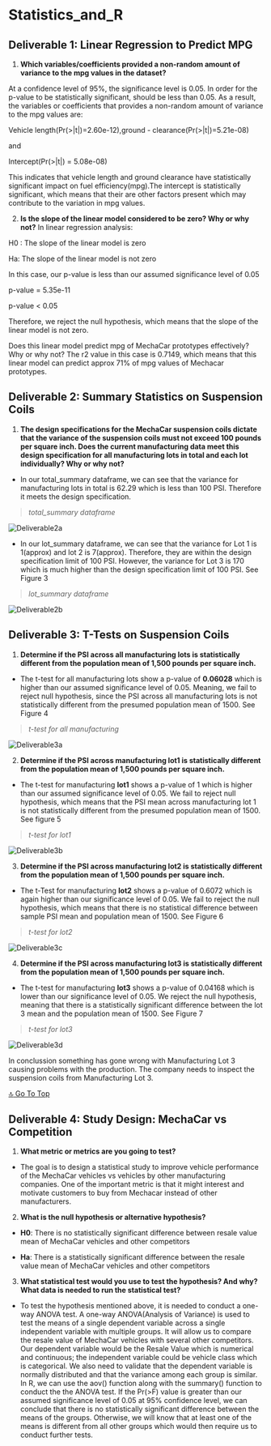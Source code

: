 # Statistics_and_R

## **Deliverable 1: Linear Regression to Predict MPG**

1. **Which variables/coefficients provided a non-random amount of variance to the mpg values in the dataset?**

At a confidence level of 95%, the significance level is 0.05. In order for the p-value to be statistically significant,  should be less than 0.05. As a result, the variables or coefficients that provides a non-random amount of variance to the mpg values are:

Vehicle length(Pr(>|t|)=2.60e-12),ground - clearance(Pr(>|t|)=5.21e-08)

and

Intercept(Pr(>|t|) = 5.08e-08)

This indicates that vehicle length and ground clearance have statistically significant impact on fuel efficiency(mpg).The  intercept is statistically significant, which means that their are other factors present which may contribute to the variation in mpg values. 

2. **Is the slope of the linear model considered to be zero? Why or why not?**
In linear regression analysis:

H0 : The slope of the linear model is zero

Ha: The slope of the linear model is not zero

In this case, our p-value is less than our assumed significance level of 0.05

p-value = 5.35e-11

p-value < 0.05

Therefore, we reject the null hypothesis, which means that the slope of the linear model is not zero.

Does this linear model predict mpg of MechaCar prototypes effectively? Why or why not?
The r2 value in this case is 0.7149, which means that this linear model can predict approx 71% of mpg values of Mechacar prototypes.

## **Deliverable 2: Summary Statistics on Suspension Coils**

1. **The design specifications for the MechaCar suspension coils dictate that the variance of the suspension coils must not exceed 100 pounds per square inch. Does the current manufacturing data meet this design specification for all manufacturing lots in total and each lot individually? Why or why not?**

- In our total_summary dataframe, we can see that the variance for manufacturing lots in total is 62.29 which is less than 100 PSI. Therefore it meets the design specification. 

> *total_summary dataframe*

![Deliverable2a](https://github.com/AnureetKaurVirdi/Statistics_and_R/blob/main/Images/deliv2_1.png)

- In our lot_summary dataframe, we can see that the variance for Lot 1 is 1(approx) and lot 2 is 7(approx). Therefore, they are within the design specification limit of 100 PSI. However, the variance for Lot 3 is 170 which is much higher than the design specification limit of 100 PSI. See Figure 3

> *lot_summary dataframe*

![Deliverable2b](https://github.com/AnureetKaurVirdi/Statistics_and_R/blob/main/Images/deliv2_2.png)






## **Deliverable 3: T-Tests on Suspension Coils**

1. **Determine if the PSI across all manufacturing lots is statistically different from the population mean of 1,500 pounds per square inch.**

- The t-test for all manufacturing lots show a p-value of **0.06028** which is higher than our assumed significance level of 0.05.
Meaning, we fail to reject null hypothesis, since the PSI across all manufacturing lots is not statistically different from the presumed population mean of 1500. See Figure 4

> *t-test for all manufacturing*

![Deliverable3a](https://github.com/AnureetKaurVirdi/Statistics_and_R/blob/main/Images/deliv3_1.png)

2. **Determine if the PSI across manufacturing lot1 is statistically different from the population mean of 1,500 pounds per square inch.**

- The t-test for manufacturing **lot1** shows a p-value of 1 which is higher than our assumed significance level of 0.05.
We fail to reject null hypothesis, which means that the PSI mean across manufacturing lot 1 is not statistically different from the presumed population mean of 1500. See figure 5

> *t-test for lot1*

![Deliverable3b](https://github.com/AnureetKaurVirdi/Statistics_and_R/blob/main/Images/deliv3_2.png)

3. **Determine if the PSI across manufacturing lot2 is statistically different from the population mean of 1,500 pounds per square inch.**

- The t-Test for manufacturing **lot2** shows a p-value of 0.6072 which is again higher than our significance level of 0.05.
We fail to reject the null hypothesis, which means that there is no statistical difference between sample PSI mean and population mean of 1500. See Figure 6

> *t-test for lot2*

![Deliverable3c](https://github.com/AnureetKaurVirdi/Statistics_and_R/blob/main/Images/deliv3_3.png)

4. **Determine if the PSI across manufacturing lot3 is statistically different from the population mean of 1,500 pounds per square inch.**

- The t-test for manufacturing **lot3** shows a p-value of 0.04168 which is lower than our significance level of 0.05.
We reject the null hypothesis, meaning that there is a statistically significant difference between the lot 3 mean and the population mean of 1500. See Figure 7

> *t-test for lot3*

![Deliverable3d](https://github.com/AnureetKaurVirdi/Statistics_and_R/blob/main/Images/deliv3_4.png)

In conclussion something has gone wrong with Manufacturing Lot 3 causing problems with the production. The company needs to inspect the suspension coils from Manufacturing Lot 3.

[:top: Go To Top](#index)

## **Deliverable 4: Study Design: MechaCar vs Competition**

1. **What metric or metrics are you going to test?**

- The goal is to design a statistical study to improve vehicle performance of the MechaCar vehicles vs vehicles by other manufacturing companies. One of the important metric is that it might interest and motivate customers to buy from Mechacar instead of other manufacturers.

2. **What is the null hypothesis or alternative hypothesis?**

- **H0**: There is no statistically significant difference between resale value mean of MechaCar vehicles and other competitors

- **Ha**: There is a statistically significant difference between the resale value mean of MechaCar vehicles and other competitors

3. **What statistical test would you use to test the hypothesis? And why?
What data is needed to run the statistical test?**

- To test the hypothesis mentioned above, it is needed to conduct a one-way ANOVA test. A one-way ANOVA(Analysis of Variance) is used to test the means of a single dependent variable across a single independent variable with multiple groups. It will allow us to compare the resale value of MechaCar vehicles with several other competitors. Our dependent variable would be the Resale Value which is numerical and continuous; the independent variable could be vehicle class which is categorical. We also need to validate that the dependent variable is normally distributed and that the variance among each group is similar. In R, we can use the aov() function along with the summary() function to conduct the the ANOVA test. If the Pr(>F) value is greater than our assumed significance level of 0.05 at 95% confidence level, we can conclude that there is no statistically significant difference between the means of the groups. Otherwise, we will know that at least one of the means is different from all other groups which would then require us to conduct further tests.
